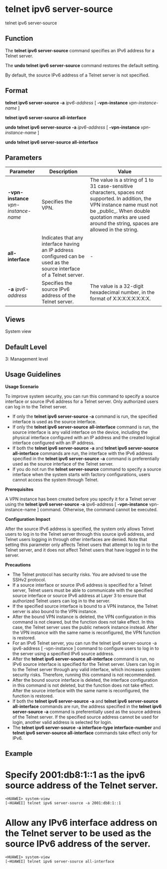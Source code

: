 telnet ipv6 server-source
=========================

telnet ipv6 server-source

Function
--------



The **telnet ipv6 server-source** command specifies an IPv6 address for a Telnet server.

The **undo telnet ipv6 server-source** command restores the default setting.



By default, the source IPv6 address of a Telnet server is not specified.


Format
------

**telnet ipv6 server-source -a** *ipv6-address* [ **-vpn-instance** *vpn-instance-name* ]

**telnet ipv6 server-source all-interface**

**undo telnet ipv6 server-source -a** *ipv6-address* [ **-vpn-instance** *vpn-instance-name* ]

**undo telnet ipv6 server-source all-interface**


Parameters
----------

| Parameter | Description | Value |
| --- | --- | --- |
| **-vpn-instance** *vpn-instance-name* | Specifies the VPN. | The value is a string of 1 to 31 case-sensitive characters, spaces not supported. In addition, the VPN instance name must not be \_public\_. When double quotation marks are used around the string, spaces are allowed in the string. |
| **all-interface** | Indicates that any interface having an IP address configured can be used as the source interface of a Telnet server. | - |
| **-a** *ipv6-address* | Specifies the source IPv6 address of the Telnet server. | The value is a 32-digit hexadecimal number, in the format of X:X:X:X:X:X:X:X. |



Views
-----

System view


Default Level
-------------

3: Management level


Usage Guidelines
----------------

**Usage Scenario**

To improve system security, you can run this command to specify a source interface or source IPv6 address for a Telnet server. Only authorized users can log in to the Telnet server.

* If only the **telnet ipv6 server-source** **-a** command is run, the specified interface is used as the source interface.
* If only the **telnet ipv6 server-source** **all-interface** command is run, the source interface is any valid interface on the device, including the physical interface configured with an IP address and the created logical interface configured with an IP address.
* If both the **telnet ipv6 server-source** **-a** and **telnet ipv6 server-source** **all-interface** commands are run, the interface with the IPv6 address specified in the **telnet ipv6 server-source** **-a** command is preferentially used as the source interface of the Telnet server.
* If you do not run the **telnet server-source** command to specify a source interface when the system starts with factory configurations, users cannot access the system through Telnet.

**Prerequisites**

A VPN instance has been created before you specify it for a Telnet server using the **telnet ipv6 server-source** **-a** ipv6-address [ **-vpn-instance** vpn-instance-name ] command. Otherwise, the command cannot be executed.

**Configuration Impact**

After the source IPv6 address is specified, the system only allows Telnet users to log in to the Telnet server through this source ipv6 address, and Telnet users logging in through other interfaces are denied. Note that setting this parameter only affects Telnet users that attempt to log in to the Telnet server, and it does not affect Telnet users that have logged in to the server.

**Precautions**

* The Telnet protocol has security risks. You are advised to use the SSHv2 protocol.
* If a source interface or source IPv6 address is specified for a Telnet server, Telnet users must be able to communicate with the specified source interface or source IPv6 address at Layer 3 to ensure that authorized Telnet users can log in to the server.
* If the specified source interface is bound to a VPN instance, the Telnet server is also bound to the VPN instance.
* After the bound VPN instance is deleted, the VPN configuration in this command is not cleared, but the function does not take effect. In this case, the Telnet server uses the public network instance instead. After the VPN instance with the same name is reconfigured, the VPN function is restored.
* For an IPv6 Telnet server, you can run the telnet ipv6 server-source -a ipv6-address [ -vpn-instance <vpn-instance-name> ] command to configure users to log in to the server using a specified IPv6 source address.
* After the **telnet ipv6 server-source all-interface** command is run, no IPv6 source interface is specified for the Telnet server. Users can log in to the Telnet server through any valid interface, which increases system security risks. Therefore, running this command is not recommended.
* After the bound source interface is deleted, the interface configuration in this command is not deleted, but the function does not take effect. After the source interface with the same name is reconfigured, the function is restored.
* If both the **telnet ipv6 server-source -a** and **telnet ipv6 server-source all-interface** commands are run, the address specified in the **telnet ipv6 server-source -a** command is preferentially used as the source address of the Telnet server. If the specified source address cannot be used for login, another valid address is selected for login.
* The **telnet ipv6 server-source -a interface-type interface-number** and **telnet ipv6 server-source all-interface** commands take effect only for IPv6.


Example
-------

# Specify 2001:db8:1::1 as the ipv6 source address of the Telnet server.
```
<HUAWEI> system-view
[~HUAWEI] telnet ipv6 server-source -a 2001:db8:1::1

```

# Allow any IPv6 interface address on the Telnet server to be used as the source IPv6 address of the server.
```
<HUAWEI> system-view
[~HUAWEI] telnet ipv6 server-source all-interface

```